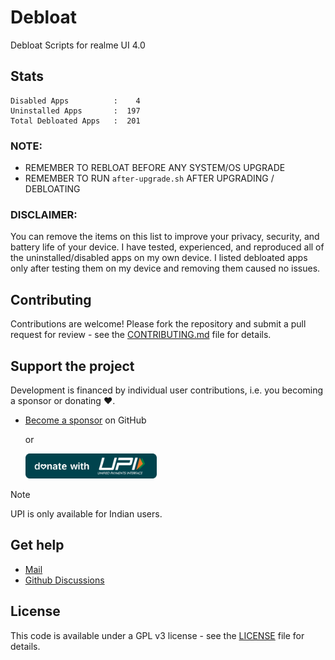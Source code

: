 # Debloat
Debloat Scripts for realme UI 4.0

## Stats
```
Disabled Apps          :    4
Uninstalled Apps       :  197
Total Debloated Apps   :  201
```

### NOTE:

- REMEMBER TO REBLOAT BEFORE ANY SYSTEM/OS UPGRADE
- REMEMBER TO RUN `after-upgrade.sh` AFTER UPGRADING / DEBLOATING

### DISCLAIMER:

You can remove the items on this list to improve your privacy, security, and battery life of your device. I have tested, experienced, and reproduced all of the uninstalled/disabled apps on my own device. I listed debloated apps only after testing them on my device and removing them caused no issues.

## Contributing

Contributions are welcome! Please fork the repository and submit a pull request for review - see the [CONTRIBUTING.md](CONTRIBUTING.md) file for details.

## Support the project

Development is financed by individual user contributions, i.e. you becoming a sponsor or donating ❤️.

- [Become a sponsor](https://github.com/sponsors/Guru-25) on GitHub

  or

  <a href="https://gururaja.in/donate">
      <img src="https://github.com/TakiShiwa/donate-with-upi/blob/main/Button/SVG/UPI-teal-01.svg" alt="UPI Pay" height="40">
  </a>
  
> [!NOTE]  
> UPI is only available for Indian users.

## Get help

* [Mail](mailto:mail@gururaja.in)
* [Github Discussions](https://github.com/Guru-25/Debloat/discussions)

## License

This code is available under a GPL v3 license - see the [LICENSE](LICENSE) file for details.

